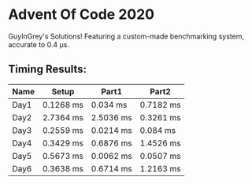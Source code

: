 # Advent Of Code 2020
GuyInGrey's Solutions!
Featuring a custom-made benchmarking system, accurate to 0.4 μs.

## Timing Results:
|Name|Setup|Part1|Part2|
|-|-|-|-|
|Day1|0.1268 ms|0.034 ms|0.7182 ms|
|Day2|2.7364 ms|2.5036 ms|0.3261 ms|
|Day3|0.2559 ms|0.0214 ms|0.084 ms|
|Day4|0.3429 ms|0.6876 ms|1.4526 ms|
|Day5|0.5673 ms|0.0062 ms|0.0507 ms|
|Day6|0.3638 ms|0.6714 ms|1.2163 ms|
